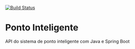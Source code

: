 [![Build Status](https://app.travis-ci.com/jhonnathaalves/ponto-inteligente-api.svg?branch=main)](https://app.travis-ci.com/jhonnathaalves/ponto-inteligente-api)

# Ponto Inteligente
API do sistema de ponto inteligente com Java e Spring Boot
